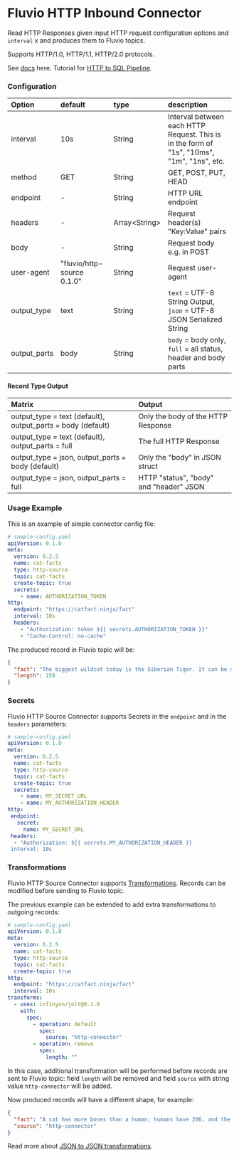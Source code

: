 # Fluvio HTTP Inbound Connector

Read HTTP Responses given input HTTP request configuration options and `interval` x and produces them to Fluvio topics.

Supports HTTP/1.0, HTTP/1.1, HTTP/2.0 protocols.

See [docs](https://www.fluvio.io/connectors/inbound/http/) here.
Tutorial for [HTTP to SQL Pipeline](https://www.fluvio.io/docs/tutorials/data-pipeline/).

### Configuration
| Option       | default                    | type    | description                                                                                |
| :------------| :--------------------------| :-----  | :----------------------------------------------------------------------------------------- |
| interval     | 10s                        | String  | Interval between each HTTP Request. This is in the form of "1s", "10ms", "1m", "1ns", etc. |
| method       | GET                        | String  | GET, POST, PUT, HEAD                                                                       |
| endpoint     | -                          | String  | HTTP URL endpoint                                                                          |
| headers      | -                          | Array\<String\> | Request header(s) "Key:Value" pairs                                                  |
| body         | -                          | String  | Request body e.g. in POST                                                                  |
| user-agent   | "fluvio/http-source 0.1.0" | String  | Request user-agent                                                                         |
| output_type  | text                       | String  | `text` = UTF-8 String Output, `json` = UTF-8 JSON Serialized String                        |
| output_parts | body                       | String  | `body` = body only, `full` = all status, header and body parts                             |

#### Record Type Output
| Matrix                                                      | Output                                  |
| :---------------------------------------------------------- | :-------------------------------------- |
| output_type = text (default), output_parts = body (default) | Only the body of the HTTP Response      |
| output_type = text (default), output_parts = full           | The full HTTP Response                  |
| output_type = json, output_parts = body (default)           | Only the "body" in JSON struct          |
| output_type = json, output_parts = full                     | HTTP "status", "body" and "header" JSON |


### Usage Example

This is an example of simple connector config file:

```yaml
# sample-config.yaml
apiVersion: 0.1.0
meta:
  version: 0.2.5
  name: cat-facts
  type: http-source
  topic: cat-facts
  create-topic: true
  secrets:
    - name: AUTHORIZATION_TOKEN
http:
  endpoint: "https://catfact.ninja/fact"
  interval: 10s  
  headers:
    - "Authorization: token ${{ secrets.AUTHORIZATION_TOKEN }}"
    - "Cache-Control: no-cache"
```

The produced record in Fluvio topic will be:
```json
{
  "fact": "The biggest wildcat today is the Siberian Tiger. It can be more than 12 feet (3.6 m) long (about the size of a small car) and weigh up to 700 pounds (317 kg).",
  "length": 158
}
```
### Secrets

Fluvio HTTP Source Connector supports Secrets in the `endpoint` and in the `headers` parameters:

```yaml
# sample-config.yaml
apiVersion: 0.1.0
meta:
  version: 0.2.5
  name: cat-facts
  type: http-source
  topic: cat-facts
  create-topic: true
  secrets:
    - name: MY_SECRET_URL
    - name: MY_AUTHORIZATION_HEADER
http:
 endpoint: 
   secret:
     name: MY_SECRET_URL
 headers: 
  - "Authorization: ${{ secrets.MY_AUTHORIZATION_HEADER }}
 interval: 10s
```


### Transformations
Fluvio HTTP Source Connector supports [Transformations](https://www.fluvio.io/docs/concepts/transformations-chain/). Records can be modified before sending to Fluvio topic.

The previous example can be extended to add extra transformations to outgoing records:
```yaml
# sample-config.yaml
apiVersion: 0.1.0
meta:
  version: 0.2.5
  name: cat-facts
  type: http-source
  topic: cat-facts
  create-topic: true
http:
  endpoint: "https://catfact.ninja/fact"
  interval: 10s
transforms:
  - uses: infinyon/jolt@0.1.0
    with:
      spec:
        - operation: default
          spec:
            source: "http-connector"
        - operation: remove
          spec:
            length: ""
```
In this case, additional transformation will be performed before records are sent to Fluvio topic: field `length` will be removed and
field `source` with string value `http-connector` will be added.

Now produced records will have a different shape, for example:
```json
{
  "fact": "A cat has more bones than a human; humans have 206, and the cat - 230.",
  "source": "http-connector"
}
```

Read more about [JSON to JSON transformations](https://www.fluvio.io/smartmodules/certified/jolt/).
